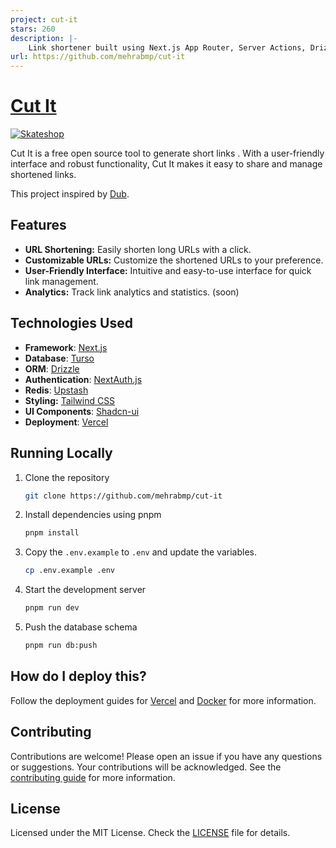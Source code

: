 ```yaml
---
project: cut-it
stars: 260
description: |-
    Link shortener built using Next.js App Router, Server Actions, Drizzle ORM, Turso and styled with shadcn ui
url: https://github.com/mehrabmp/cut-it
---
```


# [Cut It](https://cutit.vercel.app/)

[![Skateshop](./public/images/screenshot.png)](https://cutit.vercel.app/)

Cut It is a free open source tool to generate short links
. With a user-friendly interface and robust functionality, Cut It makes it easy to share and manage shortened links.

This project inspired by [Dub](https://dub.co).

## Features

- **URL Shortening:** Easily shorten long URLs with a click.
- **Customizable URLs:** Customize the shortened URLs to your preference.
- **User-Friendly Interface:** Intuitive and easy-to-use interface for quick link management.
- **Analytics:** Track link analytics and statistics. (soon)

## Technologies Used

- **Framework**: [Next.js](https://nextjs.org/)
- **Database**: [Turso](https://turso.tech/)
- **ORM**: [Drizzle](https://orm.drizzle.team/)
- **Authentication**: [NextAuth.js](https://next-auth.js.org/)
- **Redis**: [Upstash](https://upstash.com/)
- **Styling:** [Tailwind CSS](https://tailwindcss.com)
- **UI Components**: [Shadcn-ui](https://ui.shadcn.com/)
- **Deployment**: [Vercel](https://vercel.com)

## Running Locally

1. Clone the repository

   ```bash
   git clone https://github.com/mehrabmp/cut-it
   ```

2. Install dependencies using pnpm

   ```bash
   pnpm install
   ```

3. Copy the `.env.example` to `.env` and update the variables.

   ```bash
   cp .env.example .env
   ```

4. Start the development server

   ```bash
   pnpm run dev
   ```

5. Push the database schema

   ```bash
   pnpm run db:push
   ```

## How do I deploy this?

Follow the deployment guides for [Vercel](https://create.t3.gg/en/deployment/vercel) and [Docker](https://create.t3.gg/en/deployment/docker) for more information.

## Contributing

Contributions are welcome! Please open an issue if you have any questions or suggestions. Your contributions will be acknowledged. See the [contributing guide](./CONTRIBUTING.md) for more information.

## License

Licensed under the MIT License. Check the [LICENSE](./LICENSE) file for details.

